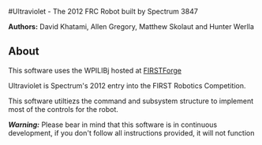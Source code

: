 #Ultraviolet - The 2012 FRC Robot built by Spectrum 3847

**Authors:** David Khatami, Allen Gregory, Matthew Skolaut and Hunter Werlla

## About
This software uses the WPILIBj hosted at [FIRSTForge](http://firstforge.wpi.edu/sf/projects/wpilib "FIRSTForge")

Ultraviolet is Spectrum's 2012 entry into the FIRST Robotics Competition.

This software utiltiezs the command and subsystem structure to implement most of the controls for the robot.

***Warning:*** Please bear in mind that this software is in continuous development, if you don't follow all instructions provided, it will not function